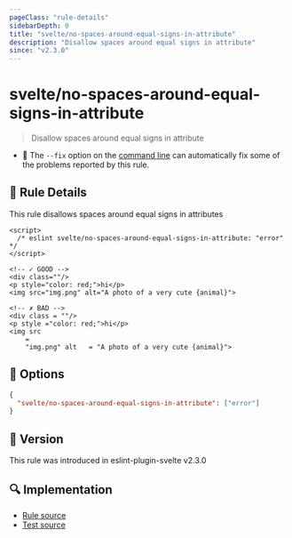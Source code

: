 ```yaml
---
pageClass: "rule-details"
sidebarDepth: 0
title: "svelte/no-spaces-around-equal-signs-in-attribute"
description: "Disallow spaces around equal signs in attribute"
since: "v2.3.0"
---
```


# svelte/no-spaces-around-equal-signs-in-attribute

> Disallow spaces around equal signs in attribute

- :wrench: The `--fix` option on the [command line](https://eslint.org/docs/user-guide/command-line-interface#fixing-problems) can automatically fix some of the problems reported by this rule.

## :book: Rule Details

This rule disallows spaces around equal signs in attributes

<ESLintCodeBlock fix>

<!-- prettier-ignore-start -->
<!--eslint-skip-->

```svelte
<script>
  /* eslint svelte/no-spaces-around-equal-signs-in-attribute: "error" */
</script>

<!-- ✓ GOOD -->
<div class=""/>
<p style="color: red;">hi</p>
<img src="img.png" alt="A photo of a very cute {animal}">

<!-- ✗ BAD -->
<div class = ""/>
<p style ="color: red;">hi</p>
<img src
    =
    "img.png" alt   = "A photo of a very cute {animal}">
```

<!-- prettier-ignore-end -->

</ESLintCodeBlock>

## :wrench: Options

```json
{
  "svelte/no-spaces-around-equal-signs-in-attribute": ["error"]
}
```

## :rocket: Version

This rule was introduced in eslint-plugin-svelte v2.3.0

## :mag: Implementation

- [Rule source](https://github.com/ota-meshi/eslint-plugin-svelte/blob/main/src/rules/no-spaces-around-equal-signs-in-attribute.ts)
- [Test source](https://github.com/ota-meshi/eslint-plugin-svelte/blob/main/tests/src/rules/no-spaces-around-equal-signs-in-attribute.ts)
